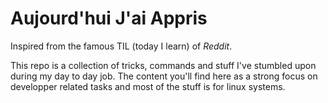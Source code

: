# Aujourd'hui J'ai Appris

Inspired from the famous TIL (today I learn) of *Reddit*.

This repo is a collection of tricks, commands and stuff I've stumbled upon during my day to day job.
The content you'll find here as a strong focus on developper related tasks and most of the stuff is for linux systems.

